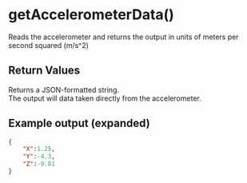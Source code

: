 # getAccelerometerData()

Reads the accelerometer and returns the output in units of meters per second squared (m/s^2)

## Return Values

Returns a JSON-formatted string.  
The output will data taken directly from the accelerometer.

## Example output (expanded)

```json
{
    "X":1.25,
    "Y":-4.3,
    "Z":-9.81
}
```
